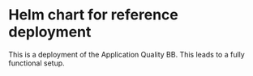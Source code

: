# Helm chart for reference deployment

This is a deployment of the Application Quality BB.
This leads to a fully functional setup.
